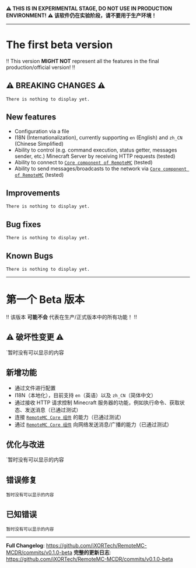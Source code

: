 <!--
Template for changes, <mandatory> [optional]
- <New feature/Improvements/Bug fix> - [(Pull Request Number) \[@GitHubUsername\]]
-->

**:warning: THIS IS IN EXPERIMENTAL STAGE, DO NOT USE IN PRODUCTION ENVIRONMENT!**
**:warning: 该软件仍在实验阶段，请不要用于生产环境！**

------

# The first beta version

:bangbang: This version **MIGHT NOT** represent all the features in the final production/official version! :bangbang:

## :warning: BREAKING CHANGES :warning:

`There is nothing to display yet.`

## New features

- Configuration via a file
- I18N (Internationalization), currently supporting `en` (English) and `zh_CN` (Chinese Simplified)
- Ability to control (e.g. command execution, status getter, messages sender, etc.) Minecraft Server by receiving HTTP requests (tested)
- Ability to connect to [`Core component of RemoteMC`](https://github.com/iXORTech/RemoteMC-Core) (tested)
- Ability to send messages/broadcasts to the network via [`Core component of RemoteMC`](https://github.com/iXORTech/RemoteMC-Core) (tested)

## Improvements

`There is nothing to display yet.`

## Bug fixes

`There is nothing to display yet.`

## Known Bugs

`There is nothing to display yet.`

------

# 第一个 Beta 版本

:bangbang: 该版本 **可能不会** 代表在生产/正式版本中的所有功能！ :bangbang:

## :warning: 破坏性变更 :warning:

`暂时没有可以显示的内容

## 新增功能

- 通过文件进行配置
- I18N（本地化），目前支持 `en`（英语）以及 `zh_CN`（简体中文）
- 通过接收 HTTP 请求控制 Minecraft 服务器的功能，例如执行命令、获取状态、发送消息（已通过测试）
- 连接 [`RemoteMC Core 组件`](https://github.com/iXORTech/RemoteMC-Core) 的能力（已通过测试）
- 通过 [`RemoteMC Core 组件`](https://github.com/iXORTech/RemoteMC-Core) 向网络发送消息/广播的能力（已通过测试）

## 优化与改进

`暂时没有可以显示的内容

## 错误修复

`暂时没有可以显示的内容`

## 已知错误

`暂时没有可以显示的内容`

------

**Full Changelog**: https://github.com/iXORTech/RemoteMC-MCDR/commits/v0.1.0-beta
**完整的更新日志**: https://github.com/iXORTech/RemoteMC-MCDR/commits/v0.1.0-beta
